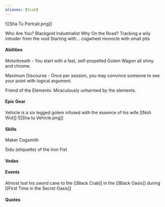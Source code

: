 ```yaml
---
aliases: [Scab]
---
```

![[Sha Tu Portrait.png]]

Who Are You? Blackgold Industrialist
Why On the Road? Tracking a wily intruder from the void
Starting with… cogwheel monocle with small pits


#### Abilities

Motorbreath - You start with a fast, self-propelled Golem Wagon all shiny and chrome.

Maximum Discourse - Once per session, you may convince someone to see your point with logical argument.

Friend of the Elements: Miraculously unharmed by the elements.

#### Epic Gear

Vehicle is a six legged golem infused with the essence of his wife [[Noh Wut]]
![[Sha tu Vehicle.png]]

#### Skills

Maker Cogsmith

Sidu (etiquette) of the Iron Fist


#### Vedas


#### Events
Almost lost his sword cane to the [[Black Crab]] in the [[Black Oasis]] during [[First Time in the Secret Oasis]]

#### Quotes
